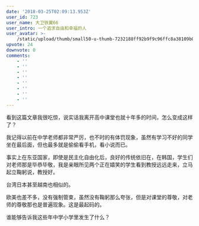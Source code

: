 ```yaml
---
date: '2018-03-25T02:09:13.953Z'
user_id: 723
user_name: 大卫铁翼66
user_intro: 一个追求自由和幸福的人
user_avatar: >-
    /static/upload/thumb/small50-u-thumb-7232188ff92b9f9c96ffc8a38109b0074c6ff012fc4.png
upvote: 24
downvote: 0
comments:
    - ''
    - ''
    - ''
    - ''
    - ''
    - ''
    - ''
    - ''
---
```


看到这篇文章我很吃惊，说实话我离开高中课堂也就十年多的时间，怎么变成这样了？

我记得以前在中学老师都非常严厉，也不时的有体罚现象，虽然有学习不好的同学坐在最后面，但也最多就是偷偷看手机，看小说而已。

事实上在东亚国家，即使是民主化自由化后，良好的传统依旧在，在韩国，学生们对老师那是毕恭毕敬，我是亲眼所见两个正在嬉笑的学生看到教授远远走来，立马起立鞠躬说，教授好。

台湾日本甚至越南也相似的。

欧美也差不多，没有强制管束，虽然没有鞠躬那么夸张，但是对课堂的尊敬，对老师的尊敬那也是普遍现象。这是最起码的。

谁能够告诉我这些年中学小学里发生了什么？
